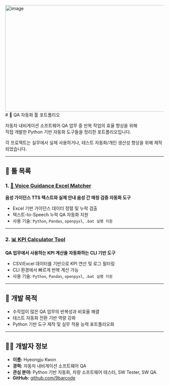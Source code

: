 <img width="980" height="337" alt="image" src="https://github.com/user-attachments/assets/5d41c564-48b8-40cd-a7b6-79d65955c518" /># 💼 QA 자동화 툴 포트폴리오

자동차 내비게이션 소프트웨어 QA 업무 중 반복 작업의 효율 향상을 위해  
직접 개발한 Python 기반 자동화 도구들을 정리한 포트폴리오입니다.

각 프로젝트는 실무에서 실제 사용하거나, 테스트 자동화/개인 생산성 향상을 위해 제작되었습니다.

---

## 📌 툴 목록

### 1. [🧾 Voice Guidance Excel Matcher](https://github.com/9barcode/Voice-Guidance-Excel-Matcher)  
**음성 가이던스 TTS 텍스트와 실제 안내 음성 간 매칭 검증 자동화 도구**  
- Excel 기반 가이던스 데이터 정렬 및 누락 검출  
- 텍스트-to-Speech 누락 QA 자동화 지원  
- 사용 기술: `Python`, `Pandas`, `openpyxl`, `.bat 실행 지원`

---

### 2. [📊 KPI Calculator Tool](https://github.com/9barcode/kpi_calculator)  
**QA 업무에서 사용하는 KPI 계산을 자동화하는 CLI 기반 도구**  
- CSV/Excel 데이터를 기반으로 KPI 연산 및 로그 필터링  
- CLI 환경에서 빠르게 반복 계산 가능  
- 사용 기술: `Python`, `Pandas`, `openpyxl`, `.bat 실행 지원`

---

## 🎯 개발 목적

- 수작업이 많은 QA 업무의 반복성과 비효율 해결
- 테스트 자동화 전환 기반 역량 강화
- Python 기반 도구 제작 및 실무 적용 능력 포트폴리오화

---

## 🙋‍♂️ 개발자 정보

- **이름:** Hyeongju Kwon
- **경력:** 자동차 내비게이션 소프트웨어 QA
- **관심 분야:** Python 기반 자동화, 차량 소프트웨어 테스터, SW Tester, SW QA 
- **GitHub:** [github.com/9barcode](https://github.com/9barcode)

